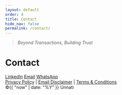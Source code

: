 ```yaml
---
layout: default
order: 4
title: Contact
hide_nav: false
permalink: /contact/
---
```


> _Beyond Transactions, Building Trust_

# Contact

<div class="footer-social">
    <a href="https://www.linkedin.com/company/unnati-ventures-fz-llc/" target="_blank" aria-label="LinkedIn"><i class="fab fa-linkedin-in"></i> LinkedIn</a>
    <a href="mailto:naveen@unnati.ae" target="_blank" aria-label="Email"><i class="fas fa-envelope"></i> Email</a>
    <a href="https://wa.me/971504584204?text=Hello%2C%20I%20would%20like%20to%20know%20more%20about%20Unnati" target="_blank" aria-label="WhatsApp"><i class="fab fa-whatsapp"></i> WhatsApp</a>
  </div>
  <div class="footer-links">
    <a href="{{ '/privacy_policy/' | relative_url }}">Privacy Policy</a>
    <span class="divider">|</span>
    <a href="{{ '/email_policy/' | relative_url }}">Email Disclaimer</a>
    <span class="divider">|</span>
    <a href="{{ '/tnc/' | relative_url }}">Terms & Conditions</a>
  </div>
  <div class="footer-copy">
    &copy;{{ "now" | date: "%Y" }} Unnati
  </div>
